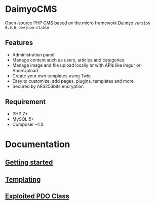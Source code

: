 # DaimyoCMS
Open-source PHP CMS based on the micro framework [Daimyo](https://github.com/SundownDEV/Daimyo) ```version 0.0.6 dev|non-stable```

## Features
* Administration panel
* Manage content such as users, articles and categories
* Manage image and file upload locally or with APIs like Imgur or AnonUpload
* Create your own templates using Twig
* Easy to customize, add pages, plugins, templates and more
* Secured by AES256bits encryption

## Requirement
* PHP 7+
* MySQL 5+
* Composer ~1.0

# Documentation
## [Getting started](https://github.com/SundownDEV/DaimyoCMS/blob/master/docs/GetStarted.md)
## [Templating](https://github.com/SundownDEV/DaimyoCMS/blob/master/docs/PDOClass.md)
## [Exploited PDO Class](https://github.com/SundownDEV/DaimyoCMS/blob/master/docs/PDOClass.md)